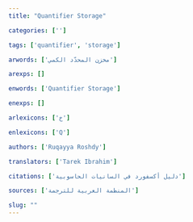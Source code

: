 ```yaml
---
title: "Quantifier Storage"

categories: ['']

tags: ['quantifier', 'storage']

arwords: ['مخزن المحدّد الكمي']

arexps: []

enwords: ['Quantifier Storage']

enexps: []

arlexicons: ['خ']

enlexicons: ['Q']

authors: ['Ruqayya Roshdy']

translators: ['Tarek Ibrahim']

citations: ['دليل أكسفورد في السانيات الحاسوبية']

sources: ['المنظمة العربية للترجمة']

slug: ""
---
```

